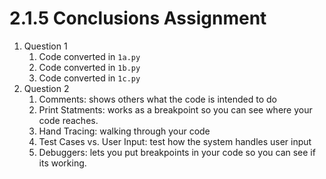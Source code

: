 # 2.1.5 Conclusions Assignment

1. Question 1
    1. Code converted in `1a.py`
    1. Code converted in `1b.py`
    1. Code converted in `1c.py`
1. Question 2
    1. Comments: shows others what the code is intended to do
    1. Print Statments: works as a breakpoint so you can see where your code reaches.
    1. Hand Tracing: walking through your code
    1. Test Cases vs. User Input: test how the system handles user input
    1. Debuggers: lets you put breakpoints in your code so you can see if its working.
